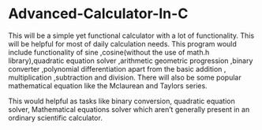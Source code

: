 # Advanced-Calculator-In-C
This will be a simple yet functional calculator with a lot of functionality. This will be helpful for most of daily calculation needs.
This program would include functionality of sine ,cosine(without the use of math.h library),quadratic equation solver ,arithmetic geometric progression ,binary converter ,polynomial differentiation apart from the basic addition , multiplication ,subtraction and division. There will also be some popular mathematical equation like the Mclaurean and Taylors series.

This would helpful as tasks like binary conversion, quadratic equation solver, Mathematical equations solver which aren’t generally present in an ordinary scientific calculator.
